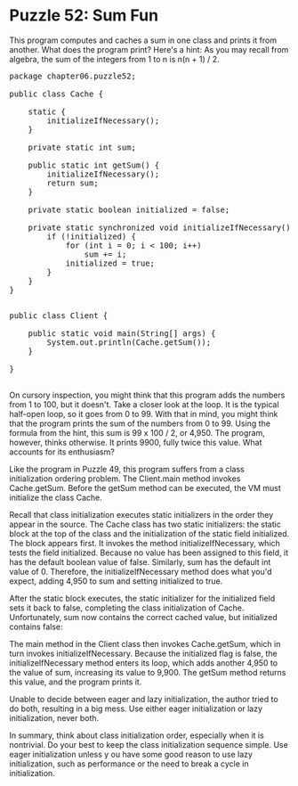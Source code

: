 # Puzzle 52: Sum Fun

This program computes and caches a sum in one class and prints it from another. What does the program print? Here's a hint: 
As you may recall from algebra, the sum of the integers from 1 to n is n(n + 1) / 2.


<pre>
package chapter06.puzzle52;

public class Cache {

    static {
        initializeIfNecessary();
    }

    private static int sum;

    public static int getSum() {
        initializeIfNecessary();
        return sum;
    }

    private static boolean initialized = false;

    private static synchronized void initializeIfNecessary() {
        if (!initialized) {
            for (int i = 0; i < 100; i++)
                sum += i;
            initialized = true;
        }
    }
}

</pre>

<pre>
public class Client {

    public static void main(String[] args) {
        System.out.println(Cache.getSum());
    }

}

</pre>


On cursory inspection, you might think that this program adds the numbers from 1 to 100, but it doesn't. 
Take a closer look at the loop. It is the typical half-open loop, so it goes from 0 to 99. With that in mind, 
you might think that the program prints the sum of the numbers from 0 to 99. Using the formula from the hint, 
this sum is 99 x 100 / 2, or 4,950. The program, however, thinks otherwise. It prints 9900, fully twice this value. 
What accounts for its enthusiasm?

Like the program in Puzzle 49, this program suffers from a class initialization ordering problem.
The Client.main method invokes Cache.getSum. Before the getSum method can be executed, the VM must initialize the class Cache.



Recall that class initialization executes static initializers in the order they appear in the source. 
The Cache class has two static initializers: the static block at the top of the class and the initialization 
of the static field initialized. The block appears first. It invokes the method initializeIfNecessary, 
which tests the field initialized. Because no value has been assigned to this field, it has the default boolean value of false. 
Similarly, sum has the default int value of 0. Therefore, the initializeIfNecessary method does what you'd expect, 
adding 4,950 to sum and setting initialized to true.

After the static block executes, the static initializer for the initialized field sets it back to false, 
completing the class initialization of Cache. Unfortunately, sum now contains the correct cached value,
but initialized contains false: 


The main method in the Client class then invokes Cache.getSum, which in turn invokes initializeIfNecessary. 
Because the initialized flag is false, the initializeIfNecessary method enters its loop, 
which adds another 4,950 to the value of sum, increasing its value to 9,900. The getSum method returns this value, 
and the program prints it.


Unable to decide between eager and lazy initialization, the author tried to do both, resulting in a big mess. 
Use either eager initialization or lazy initialization, never both.


In summary, think about class initialization order, especially when it is nontrivial. 
Do your best to keep the class initialization sequence simple. Use eager initialization unless y
ou have some good reason to use lazy initialization, such as performance or the need to break a cycle in initialization.
